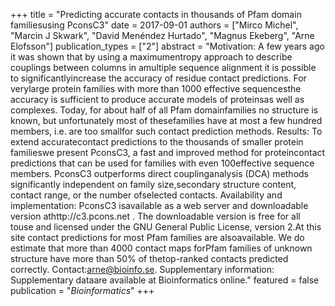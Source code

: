 +++
title = "Predicting accurate contacts in thousands of Pfam domain familiesusing PconsC3"
date = 2017-09-01
authors = ["Mirco Michel", "Marcin J Skwark", "David Menéndez Hurtado", "Magnus Ekeberg", "Arne Elofsson"]
publication_types = ["2"]
abstract = "Motivation: A few years ago it was shown that by using a maximumentropy approach to describe couplings between columns in amultiple sequence alignment it is possible to significantlyincrease the accuracy of residue contact predictions. For verylarge protein families with more than 1000 effective sequencesthe accuracy is sufficient to produce accurate models of proteinsas well as complexes. Today, for about half of all Pfam domainfamilies no structure is known, but unfortunately most of thesefamilies have at most a few hundred members, i.e. are too smallfor such contact prediction methods. Results: To extend accuratecontact predictions to the thousands of smaller protein familieswe present PconsC3, a fast and improved method for proteincontact predictions that can be used for families with even 100effective sequence members. PconsC3 outperforms direct couplinganalysis (DCA) methods significantly independent on family size,secondary structure content, contact range, or the number ofselected contacts. Availability and implementation: PconsC3 isavailable as a web server and downloadable version athttp://c3.pcons.net . The downloadable version is free for all touse and licensed under the GNU General Public License, version 2.At this site contact predictions for most Pfam families are alsoavailable. We do estimate that more than 4000 contact maps forPfam families of unknown structure have more than 50% of thetop-ranked contacts predicted correctly. Contact:arne@bioinfo.se. Supplementary information: Supplementary dataare available at Bioinformatics online."
featured = false
publication = "*Bioinformatics*"
+++


